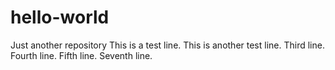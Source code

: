 # hello-world
Just another repository
This is a test line.
This is another test line.
Third line.
Fourth line.
Fifth line.
Seventh line.
